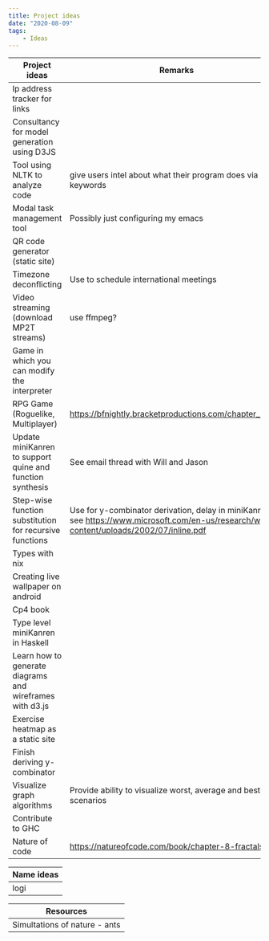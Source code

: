 ```yaml
---
title: Project ideas
date: "2020-08-09"
tags:
    - Ideas
---
```


| Project ideas                                             | Remarks                                                                                                                                  |
|-----------------------------------------------------------|------------------------------------------------------------------------------------------------------------------------------------------|
| Ip address tracker for links                              |                                                                                                                                          |
| Consultancy for model generation using D3JS               |                                                                                                                                          |
| Tool using NLTK to analyze code                           | give users intel about what their program does via keywords                                                                              |
| Modal task management tool                                | Possibly just configuring my emacs                                                                                                       |
| QR code generator (static site)                           |                                                                                                                                          |
| Timezone deconflicting                                    | Use to schedule international meetings                                                                                                   |
| Video streaming (download MP2T streams)                   | use ffmpeg?                                                                                                                              |
| Game in which you can modify the interpreter              |                                                                                                                                          |
| RPG Game (Roguelike, Multiplayer)                         | https://bfnightly.bracketproductions.com/chapter_2.html                                                                                  |
| Update miniKanren to support quine and function synthesis | See email thread with Will and Jason                                                                                                     |
| Step-wise function substitution for recursive functions   | Use for y-combinator derivation, delay in miniKanren, see https://www.microsoft.com/en-us/research/wp-content/uploads/2002/07/inline.pdf |
| Types with nix                                            |                                                                                                                                          |
| Creating live wallpaper on android                        |                                                                                                                                          |
| Cp4 book                                                  |                                                                                                                                          |
| Type level miniKanren in Haskell                          |                                                                                                                                          |
| Learn how to generate diagrams and wireframes with d3.js  |                                                                                                                                          |
| Exercise heatmap as a static site                         |                                                                                                                                          |
| Finish deriving y-combinator                              |                                                                                                                                          |
| Visualize graph algorithms                                | Provide ability to visualize worst, average and best case scenarios                                                                      |
| Contribute to GHC                                         |                                                                                                                                          |
| Nature of code                                            | https://natureofcode.com/book/chapter-8-fractals/                                                                                        |


| Name ideas |
|------------|
| logi       |

| Resources                     |
|-------------------------------|
| Simultations of nature - ants |
